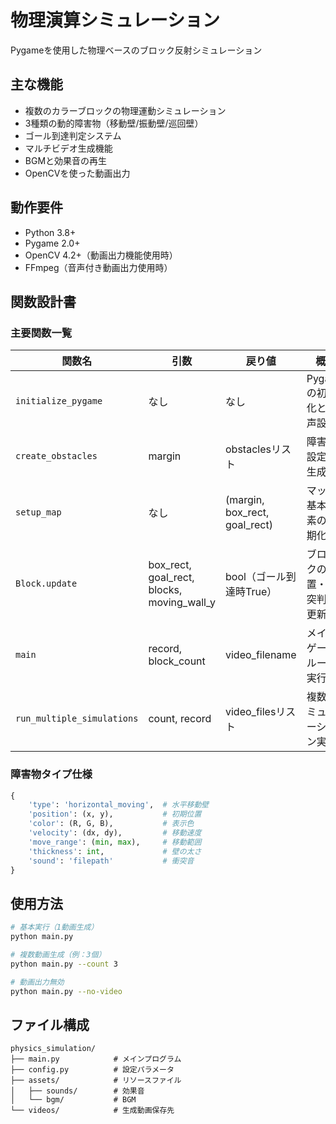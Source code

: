 # 物理演算シミュレーション

Pygameを使用した物理ベースのブロック反射シミュレーション

## 主な機能

- 複数のカラーブロックの物理運動シミュレーション
- 3種類の動的障害物（移動壁/振動壁/巡回壁）
- ゴール到達判定システム
- マルチビデオ生成機能
- BGMと効果音の再生
- OpenCVを使った動画出力

## 動作要件

- Python 3.8+
- Pygame 2.0+
- OpenCV 4.2+（動画出力機能使用時）
- FFmpeg（音声付き動画出力使用時）

## 関数設計書

### 主要関数一覧

| 関数名 | 引数 | 戻り値 | 概要 |
|--------|------|--------|------|
| `initialize_pygame` | なし | なし | Pygameの初期化と音声設定 |
| `create_obstacles` | margin | obstaclesリスト | 障害物設定の生成 |
| `setup_map` | なし | (margin, box_rect, goal_rect) | マップ基本要素の初期化 |
| `Block.update` | box_rect, goal_rect, blocks, moving_wall_y | bool（ゴール到達時True） | ブロックの位置・衝突判定更新 |
| `main` | record, block_count | video_filename | メインゲームループ実行 |
| `run_multiple_simulations` | count, record | video_filesリスト | 複数シミュレーション実行 |

### 障害物タイプ仕様

```python
{
    'type': 'horizontal_moving',  # 水平移動壁
    'position': (x, y),           # 初期位置
    'color': (R, G, B),           # 表示色
    'velocity': (dx, dy),         # 移動速度
    'move_range': (min, max),     # 移動範囲
    'thickness': int,             # 壁の太さ
    'sound': 'filepath'           # 衝突音
}
```

## 使用方法

```bash
# 基本実行（1動画生成）
python main.py

# 複数動画生成（例：3個）
python main.py --count 3

# 動画出力無効
python main.py --no-video
```

## ファイル構成

```
physics_simulation/
├── main.py            # メインプログラム
├── config.py          # 設定パラメータ
├── assets/            # リソースファイル
│   ├── sounds/        # 効果音
│   └── bgm/           # BGM
└── videos/            # 生成動画保存先
```
